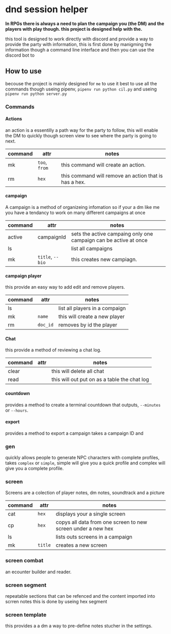 # dnd session helper

**In RPGs there is always a need to plan the campaign you (the DM) and the players with play though. this project is designed help with the.**

this tool is designed to work directly with discord and provide a way to provide the party with information, this is first done by manigming the information though a command line interface and then you can use the discord bot to

## How to use

becouse the project is mainly designed for `me` to use it best to use all the commands though useing pipenv, `pipenv run python cil.py` and useing `pipenv run python server.py`

### Commands

#### Actions

an action is a essentilly a path way for the party to follow, this will enable the DM to quickly though screen view to see where the party is going to next.

|command|attr|notes|
|---|---|---|
|mk|`too`, `from`| this command will create an action.
|rm|`hex`| this command will remove an action that is has a hex.

#### campaign

A campaign is a method of organizeing infomation so if your a dm like me you have a tendancy to work on many different campaigns at once

|command|attr|notes|
|---|---|---|
|active| campaignId |sets the active campaing only one campaign can be active at once|
|ls||list all campaigns|
|mk|`title`, `--bio` | this creates new campiagn.|

#### campaign player

this provide an easy way to add edit and remove players.

|command|attr|notes|
|---|---|---|
|ls||list all players in a compaign|
|mk|`name`| this will create a new player|
|rm|`doc_id`| removes by id the player|

#### Chat

this provide a method of reviewing a chat log.

|command|attr|notes|
|---|---|---|
|clear||this will delete all chat|
|read|| this will out put on as a table the chat log|

#### countdown

provides a method to create a terminal countdown that outputs, `--minutes` or `--hours`.

#### export

provides a method to export a campaign takes a campaign ID and

### gen

quickly allows people to generate NPC characters with complete profiles, takes `complex` or `simple`, simple will give you a quick profile and complex will give you a complete profile.

### screen

Screens are a colection of player notes, dm notes, soundtrack and a picture

|command|attr|notes|
|---|---|---|
|cat|`hex`|displays your a single screen|
|cp|`hex`|copys all data from one screen to new screen under a new hex|
|ls|| lists outs screens in a campaign|
|mk| `title` | creates a new screen|


### screen combat

an ecounter builder and reader.

### screen segment

repeatable sections that can be refenced and the content imported into scrren notes this is done by useing hex segment

### screen template

this provides a a dm a way to pre-define notes stucher in the settings.

